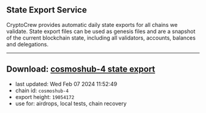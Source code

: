 ## State Export Service
CryptoCrew provides automatic daily state exports for all chains we validate. State export files can be used as genesis files and are a snapshot of the current blockchain state, including all validators, accounts, balances and delegations.

---
**Download: [cosmoshub-4 state export](https://dl.ccvalidators.com/SERVICE/cosmoshub/cosmoshub-4_export_19054172.json)**
---

- last updated: Wed Feb 07 2024 11:52:49
- chain id: `cosmoshub-4`
- export height: `19054172`
- use for: airdrops, local tests, chain recovery
